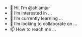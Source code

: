 - 👋 Hi, I’m @ahlamjur
- 👀 I’m interested in ...
- 🌱 I’m currently learning ...
- 💞️ I’m looking to collaborate on ...
- 📫 How to reach me ...

<!---
ahlamjur/ahlamjur is a ✨ special ✨ repository because its `README.md` (this file) appears on your GitHub profile.
You can click the Preview link to take a look at your changes.
--->
